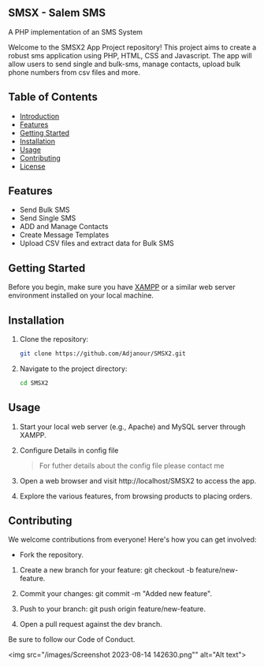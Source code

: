 ## SMSX - Salem SMS
A PHP implementation of an SMS System

Welcome to the SMSX2 App Project repository! This  project aims to create a robust sms application using PHP, HTML, CSS and Javascript. The app will allow users to send single and bulk-sms, manage contacts, upload bulk phone numbers from csv files and more.

## Table of Contents

- [Introduction](#SMSX-app-project)
- [Features](#features)
- [Getting Started](#getting-started)
- [Installation](#installation)
- [Usage](#usage)
- [Contributing](#contributing)
- [License](#license)

## Features

- Send Bulk SMS
- Send Single SMS
- ADD and Manage Contacts
- Create Message Templates
- Upload CSV files and extract data for Bulk SMS

## Getting Started

Before you begin, make sure you have [XAMPP](https://www.apachefriends.org/) or a similar web server environment installed on your local machine.

## Installation

1. Clone the repository:
   ```bash
   git clone https://github.com/Adjanour/SMSX2.git
2. Navigate to the project directory:
   ```bash
   cd SMSX2

## Usage
1. Start your local web server (e.g., Apache) and MySQL server through XAMPP.

2. Configure Details in config file
   > For futher details about the config file please contact me 
   
3. Open a web browser and visit http://localhost/SMSX2 to access the app.

4. Explore the various features, from browsing products to placing orders.

## Contributing
We welcome contributions from everyone! Here's how you can get involved:

* Fork the repository.

1. Create a new branch for your feature: git checkout -b feature/new-feature.

2. Commit your changes: git commit -m "Added new feature".

3. Push to your branch: git push origin feature/new-feature.

4. Open a pull request against the dev branch.

Be sure to follow our Code of Conduct.

<img src="/images/Screenshot 2023-08-14 142630.png"" alt="Alt text">



